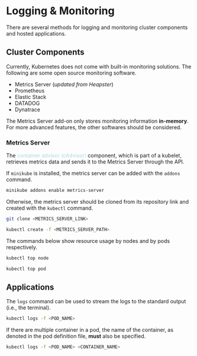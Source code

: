 # Logging & Monitoring

There are several methods for logging and monitoring cluster components and hosted applications.

## Cluster Components
Currently, Kubernetes does not come with built-in monitoring solutions. The following are some open source monitoring software.
- Metrics Server (*updated from Heapster*)
- Prometheus
- Elastic Stack
- DATADOG
- Dynatrace

The Metrics Server add-on only stores monitoring information **in-memory**. For more advanced features, the other softwares should be considered.

### Metrics Server
The <span style = "color:lightblue">container advisor (cAdvisor)</span> component, which is part of a kubelet, retrieves metrics data and sends it to the Metrics Server through the API.

If `minikube` is installed, the metrics server can be added with the `addons` command.

```bash
minikube addons enable metrics-server
```

Otherwise, the metrics server should be cloned from its repository link and created with the `kubectl` command.

```bash
git clone <METRICS_SERVER_LINK>
```

```bash
kubectl create -f <METRICS_SERVER_PATH>
```

The commands below show resource usage by nodes and by pods respectively.

```bash
kubectl top node
```

```bash
kubectl top pod
```

## Applications
The `logs` command can be used to stream the logs to the standard output (i.e., the terminal).

```bash
kubectl logs -f <POD_NAME>
```

If there are multiple container in a pod, the name of the container, as denoted in the pod definition file, **must** also be specified.

```bash
kubectl logs -f <POD_NAME> <CONTAINER_NAME>
```

